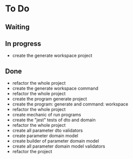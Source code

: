 # To Do

## Waiting


## In progress

* create the generate workspace project

## Done

* refactor the whole project
* create the generate workspace command
* refactor the whole project
* create the program generate project
* create the program: generate and command: workspace
* refactor the whole project
* create mechanic of run programs
* create the "jest" tests of dto and domain
* refactor the whole project
* create all parameter dto validators
* create parameter domain model
* create builder of parameter domain model
* create all parameter domain model validators
* refactor the project
